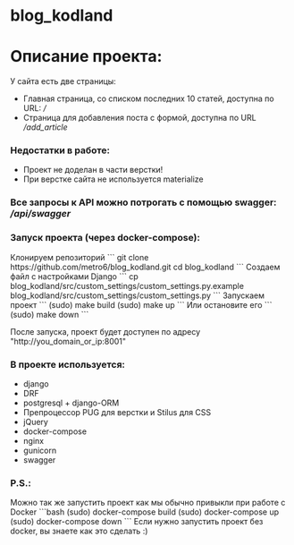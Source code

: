 # blog_kodland

<h1>Описание проекта:</h1>

У сайта есть две страницы:
<ul>
    <li>Главная страница, со списком последних 10 статей, доступна по URL: <i>/</i></li>
    <li>Страница для добавления поста с формой, доступна по URL <i>/add_article</i></li>
</ul>


<h3>Недостатки в работе:</h3>
<ul>
    <li>Проект не доделан в части верстки!</li>
    <li>При верстке сайта не используется materialize</li>
</ul> 

<h3>Все запросы к API можно потрогать с помощью swagger: <i>/api/swagger</i></h3>

<h3>Запуск проекта (через docker-compose):</h3>
Клонируем репозиторий
```
git clone https://github.com/metro6/blog_kodland.git
cd blog_kodland
```
Создаем файл с настройками Django
```
cp blog_kodland/src/custom_settings/custom_settings.py.example blog_kodland/src/custom_settings/custom_settings.py
```
Запускаем проект
```
(sudo) make build
(sudo) make up
```
Или остановите его
```
(sudo) make down
```

После запуска, проект будет доступен по адресу "http://you_domain_or_ip:8001"

<h3>В проекте используется:</h3>
<ul>
    <li>django</li>
    <li>DRF</li>
    <li>postgresql + django-ORM</li>
    <li>Препроцессор PUG для верстки и Stilus для CSS</li>
    <li>jQuery</li>
    <li>docker-compose</li>
    <li>nginx</li>
    <li>gunicorn</li>
<li>swagger</li>
</ul>


<h3>P.S.:</h3>
Можно так же запустить проект как мы обычно привыкли при работе с Docker
```bash
(sudo) docker-compose build
(sudo) docker-compose up
(sudo) docker-compose down
```
Если нужно запустить проект без docker, вы знаете как это сделать :)